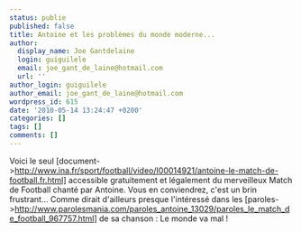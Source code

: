```yaml
---
status: publie
published: false
title: Antoine et les problèmes du monde moderne...
author:
  display_name: Joe Gantdelaine
  login: guiguilele
  email: joe_gant_de_laine@hotmail.com
  url: ''
author_login: guiguilele
author_email: joe_gant_de_laine@hotmail.com
wordpress_id: 615
date: '2010-05-14 13:24:47 +0200'
categories: []
tags: []
comments: []
---
```

Voici le seul [document->http://www.ina.fr/sport/football/video/I00014921/antoine-le-match-de-football.fr.html] accessible gratuitement et légalement du merveilleux Match de Football chanté par Antoine. Vous en conviendrez, c'est un brin frustrant... Comme dirait d'ailleurs presque l'intéressé dans les [paroles->http://www.parolesmania.com/paroles_antoine_13029/paroles_le_match_de_football_967757.html] de sa chanson : Le monde va mal !
